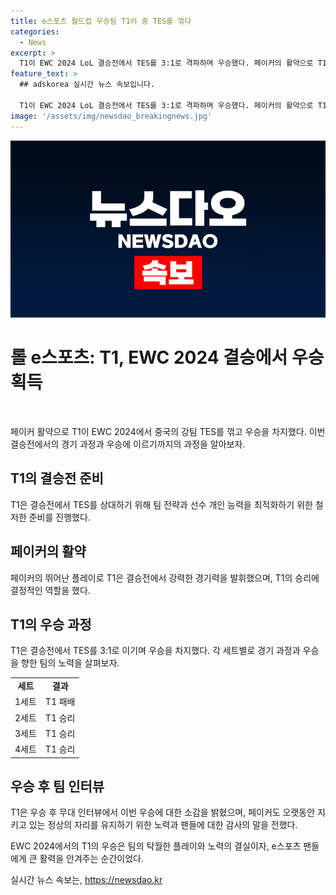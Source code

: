 ```yaml
---
title: e스포츠 월드컵 우승팀 T1이 중 TES를 꺾다
categories:
  - News
excerpt: >
  T1이 EWC 2024 LoL 결승전에서 TES를 3:1로 격파하며 우승했다. 페이커의 활약으로 T1은 1세트를 지고도 집중력을 유지하며 우세하게 경기를 이끌었고, 40만 달러의 상금과 우승 트로피를 수상했다. 페이커는 오랫동안 정상에 있을 수 있었던 비결은 계속해서 발전하려는 노력과 팀원, 팬들의 응원 때문이라고 말했다. (150자)
feature_text: >
  ## adskorea 실시간 뉴스 속보입니다.

  T1이 EWC 2024 LoL 결승전에서 TES를 3:1로 격파하며 우승했다. 페이커의 활약으로 T1은 1세트를 지고도 집중력을 유지하며 우세하게 경기를 이끌었고, 40만 달러의 상금과 우승 트로피를 수상했다. 페이커는 오랫동안 정상에 있을 수 있었던 비결은 계속해서 발전하려는 노력과 팀원, 팬들의 응원 때문이라고 말했다. (150자)
image: '/assets/img/newsdao_breakingnews.jpg'
---
```


<p><img src="/assets/img/newsdao_breakingnews.jpg" alt="adskorea 속보" /></p>

<h1>롤 e스포츠: T1, EWC 2024 결승에서 우승 획득</h1>

<p data-ke-size="size16">&nbsp;</p>

<p>페이커 활약으로 T1이 EWC 2024에서 중국의 강팀 TES를 꺾고 우승을 차지했다. 이번 결승전에서의 경기 과정과 우승에 이르기까지의 과정을 알아보자.</p>

<h2 data-ke-size="size26">T1의 결승전 준비</h2>

<p data-ke-size="size16"></p>

<p>T1은 결승전에서 TES를 상대하기 위해 팀 전략과 선수 개인 능력을 최적화하기 위한 철저한 준비를 진행했다.</p>

<h2 data-ke-size="size26">페이커의 활약</h2>

<p data-ke-size="size16"></p>

<p>페이커의 뛰어난 플레이로 T1은 결승전에서 강력한 경기력을 발휘했으며, T1의 승리에 결정적인 역할을 했다.</p>

<h2 data-ke-size="size26">T1의 우승 과정</h2>

<p data-ke-size="size16"></p>

<p>T1은 결승전에서 TES를 3:1로 이기며 우승을 차지했다. 각 세트별로 경기 과정과 우승을 향한 팀의 노력을 살펴보자.</p>

<table>
    <tr>
        <td style="text-align: center; height: 17px;"><b>세트</b></td>
        <td style="text-align: center; height: 17px;"><b>결과</b></td>
    </tr>
    <tr>
        <td style="text-align: center; height: 17px;">1세트</td>
        <td style="text-align: center; height: 17px;">T1 패배</td>
    </tr>
    <tr>
        <td style="text-align: center; height: 17px;">2세트</td>
        <td style="text-align: center; height: 17px;">T1 승리</td>
    </tr>
    <tr>
        <td style="text-align: center; height: 17px;">3세트</td>
        <td style="text-align: center; height: 17px;">T1 승리</td>
    </tr>
    <tr>
        <td style="text-align: center; height: 17px;">4세트</td>
        <td style="text-align: center; height: 17px;">T1 승리</td>
    </tr>
</table>

<h2 data-ke-size="size26">우승 후 팀 인터뷰</h2>

<p data-ke-size="size16"></p>

<p>T1은 우승 후 무대 인터뷰에서 이번 우승에 대한 소감을 밝혔으며, 페이커도 오랫동안 지키고 있는 정상의 자리를 유지하기 위한 노력과 팬들에 대한 감사의 말을 전했다.</p>

<p>EWC 2024에서의 T1의 우승은 팀의 탁월한 플레이와 노력의 결실이자, e스포츠 팬들에게 큰 활력을 안겨주는 순간이었다.</p>
실시간 뉴스 속보는, <a href="https://newsdao.kr" rel="dofollow">https://newsdao.kr</a>


